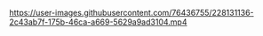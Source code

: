 

https://user-images.githubusercontent.com/76436755/228131136-2c43ab7f-175b-46ca-a669-5629a9ad3104.mp4
